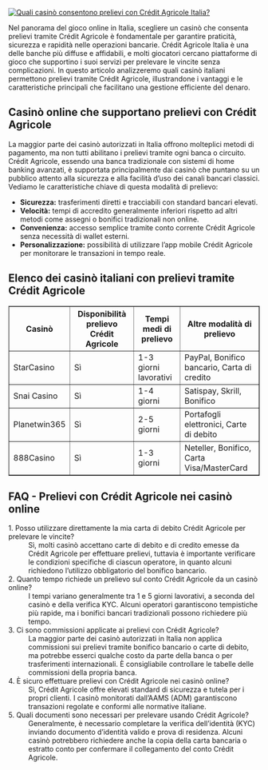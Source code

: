 [![Quali casinò consentono prelievi con Crédit Agricole Italia?](https://123-caf.pages.dev/gitsignup.png)](https://vrmoo.ru/Bt82HjjY)

<p>Nel panorama del gioco online in Italia, scegliere un casinò che consenta prelievi tramite Crédit Agricole è fondamentale per garantire praticità, sicurezza e rapidità nelle operazioni bancarie. Crédit Agricole Italia è una delle banche più diffuse e affidabili, e molti giocatori cercano piattaforme di gioco che supportino i suoi servizi per prelevare le vincite senza complicazioni. In questo articolo analizzeremo quali casinò italiani permettono prelievi tramite Crédit Agricole, illustrandone i vantaggi e le caratteristiche principali che facilitano una gestione efficiente del denaro.</p>  <h2>Casinò online che supportano prelievi con Crédit Agricole</h2> <p>La maggior parte dei casinò autorizzati in Italia offrono molteplici metodi di pagamento, ma non tutti abilitano i prelievi tramite ogni banca o circuito. Crédit Agricole, essendo una banca tradizionale con sistemi di home banking avanzati, è supportata principalmente dai casinò che puntano su un pubblico attento alla sicurezza e alla facilità d’uso dei canali bancari classici. Vediamo le caratteristiche chiave di questa modalità di prelievo:</p> <ul>   <li><strong>Sicurezza:</strong> trasferimenti diretti e tracciabili con standard bancari elevati.</li>   <li><strong>Velocità:</strong> tempi di accredito generalmente inferiori rispetto ad altri metodi come assegni o bonifici tradizionali non online.</li>   <li><strong>Convenienza:</strong> accesso semplice tramite conto corrente Crédit Agricole senza necessità di wallet esterni.</li>   <li><strong>Personalizzazione:</strong> possibilità di utilizzare l’app mobile Crédit Agricole per monitorare le transazioni in tempo reale.</li> </ul>  <h2>Elenco dei casinò italiani con prelievi tramite Crédit Agricole</h2> <table border="1" cellpadding="8" cellspacing="0" style="border-collapse: collapse; width: 100%;">   <thead>     <tr>       <th>Casinò</th>       <th>Disponibilità prelievo Crédit Agricole</th>       <th>Tempi medi di prelievo</th>       <th>Altre modalità di prelievo</th>     </tr>   </thead>   <tbody>     <tr>       <td>StarCasino</td>       <td>Sì</td>       <td>1-3 giorni lavorativi</td>       <td>PayPal, Bonifico bancario, Carta di credito</td>     </tr>     <tr>       <td>Snai Casino</td>       <td>Sì</td>       <td>1-4 giorni</td>       <td>Satispay, Skrill, Bonifico</td>     </tr>     <tr>       <td>Planetwin365</td>       <td>Sì</td>       <td>2-5 giorni</td>       <td>Portafogli elettronici, Carte di debito</td>     </tr>     <tr>       <td>888Casino</td>       <td>Sì</td>       <td>1-3 giorni</td>       <td>Neteller, Bonifico, Carta Visa/MasterCard</td>     </tr>   </tbody> </table>  <h2>FAQ - Prelievi con Crédit Agricole nei casinò online</h2> <dl>   <dt>1. Posso utilizzare direttamente la mia carta di debito Crédit Agricole per prelevare le vincite?</dt>   <dd>Sì, molti casinò accettano carte di debito e di credito emesse da Crédit Agricole per effettuare prelievi, tuttavia è importante verificare le condizioni specifiche di ciascun operatore, in quanto alcuni richiedono l’utilizzo obbligatorio del bonifico bancario.</dd>      <dt>2. Quanto tempo richiede un prelievo sul conto Crédit Agricole da un casinò online?</dt>   <dd>I tempi variano generalmente tra 1 e 5 giorni lavorativi, a seconda del casinò e della verifica KYC. Alcuni operatori garantiscono tempistiche più rapide, ma i bonifici bancari tradizionali possono richiedere più tempo.</dd>      <dt>3. Ci sono commissioni applicate ai prelievi con Crédit Agricole?</dt>   <dd>La maggior parte dei casinò autorizzati in Italia non applica commissioni sui prelievi tramite bonifico bancario o carte di debito, ma potrebbe esserci qualche costo da parte della banca o per trasferimenti internazionali. È consigliabile controllare le tabelle delle commissioni della propria banca.</dd>    <dt>4. È sicuro effettuare prelievi con Crédit Agricole nei casinò online?</dt>   <dd>Sì, Crédit Agricole offre elevati standard di sicurezza e tutela per i propri clienti. I casinò monitorati dall’AAMS (ADM) garantiscono transazioni regolate e conformi alle normative italiane.</dd>    <dt>5. Quali documenti sono necessari per prelevare usando Crédit Agricole?</dt>   <dd>Generalmente, è necessario completare la verifica dell’identità (KYC) inviando documento d’identità valido e prova di residenza. Alcuni casinò potrebbero richiedere anche la copia della carta bancaria o estratto conto per confermare il collegamento del conto Crédit Agricole.</dd> </dl>